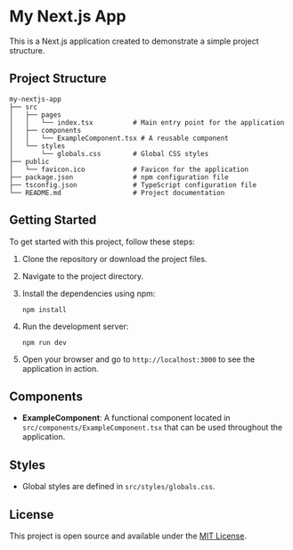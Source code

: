 # My Next.js App

This is a Next.js application created to demonstrate a simple project structure.

## Project Structure

```
my-nextjs-app
├── src
│   ├── pages
│   │   └── index.tsx          # Main entry point for the application
│   ├── components
│   │   └── ExampleComponent.tsx # A reusable component
│   └── styles
│       └── globals.css        # Global CSS styles
├── public
│   └── favicon.ico            # Favicon for the application
├── package.json               # npm configuration file
├── tsconfig.json              # TypeScript configuration file
└── README.md                  # Project documentation
```

## Getting Started

To get started with this project, follow these steps:

1. Clone the repository or download the project files.
2. Navigate to the project directory.
3. Install the dependencies using npm:

   ```
   npm install
   ```

4. Run the development server:

   ```
   npm run dev
   ```

5. Open your browser and go to `http://localhost:3000` to see the application in action.

## Components

- **ExampleComponent**: A functional component located in `src/components/ExampleComponent.tsx` that can be used throughout the application.

## Styles

- Global styles are defined in `src/styles/globals.css`.

## License

This project is open source and available under the [MIT License](LICENSE).